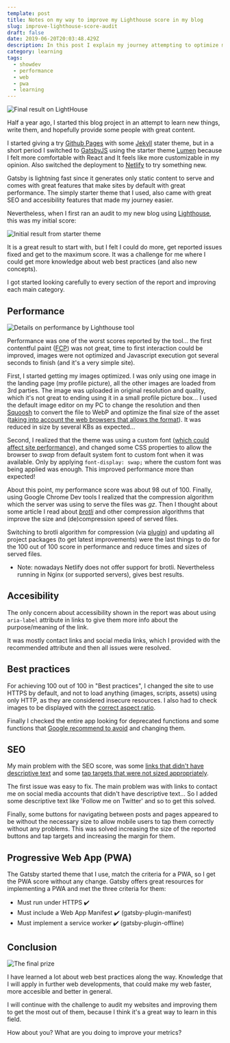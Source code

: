 ```yaml
---
template: post
title: Notes on my way to improve my Lighthouse score in my blog
slug: improve-lighthouse-score-audit
draft: false
date: 2019-06-20T20:03:48.429Z
description: In this post I explain my journey attempting to optimize my blog to the maximum, in order to achive the maximum score in Lighthouse audit tool.
category: learning
tags:
  - showdev
  - performance
  - web
  - pwa
  - learning
---
```

![Final result on LightHouse](https://i.imgur.com/Q8kOetv.png)

Half a year ago, I started this blog project in an attempt to learn new things, write them, and hopefully provide some people with great content.

I started giving a try [Github Pages](https://pages.github.com/) with some [Jekyll](https://jekyllrb.com/) stater theme, but in a short period I switched to [GatsbyJS](https://www.gatsbyjs.org) using the starter theme [Lumen](https://github.com/alxshelepenok/gatsby-starter-lumen) because I felt more comfortable with React and It feels like more customizable in my opinion. Also switched the deployment to [Netlify](https://netlify.com) to try something new.

Gatsby is lightning fast since it generates only static content to serve and comes with great features that make sites by default with great performance. The simply starter theme that I used, also came with great SEO and accesibility features that made my journey easier.

Nevertheless, when I first ran an audit to my new blog using [Lighthouse](https://developers.google.com/web/tools/lighthouse/?hl=en), this was my initial score:

![Initial result from starter theme](https://i.imgur.com/97efK7N.png)

It is a great result to start with, but I felt I could do more, get reported issues fixed and get to the maximum score. It was a challenge for me where I could get more knowledge about web best practices (and also new concepts).

I got started looking carefully to every section of the report and improving each main category.

## Performance

![Details on performance by Lighthouse tool](https://i.imgur.com/QW1x7UM.png)

Performance was one of the worst scores reported by the tool... the first contentful paint ([FCP](https://developers.google.com/web/tools/lighthouse/audits/first-contentful-paint)) was not great, time to first interaction could be improved, images were not optimized and Javascript execution got several seconds to finish (and it's a very simple site).

First, I started getting my images optimized. I was only using one image in the landing page (my profile picture), all the other images are loaded from 3rd parties.
The image was uploaded in original resolution and quality, which it's not great to ending using it in a small profile picture box...
I used the default image editor on my PC to change the resolution and then [Squoosh](https://squoosh.app/) to convert the file to WebP and optimize the final size of the asset ([taking into account the web browsers that allows the format](https://caniuse.com/#feat=webp)). It was reduced in size by several KBs as expected...

Second, I realized that the theme was using a custom font ([which could affect site performance](https://developers.google.com/web/updates/2016/02/font-display)), and changed some CSS properties to allow the browser to *swap* from default system font to custom font when it was available. Only by applying `font-display: swap;` where the custom font was being applied was enough. This improved performance more than expected!

About this point, my performance score was about 98 out of 100.
Finally, using Google Chrome Dev tools I realized that the compression algorithm which the server was using to serve the files was *gz*. Then I thought about some article I read about [*brotli*](https://github.com/google/brotli) and other compression algorithms that improve the size and (de)compression speed of served files.

Switching to brotli algorithm for compression (via [plugin](https://www.gatsbyjs.org/packages/gatsby-plugin-brotli/)) and updating all project packages (to get latest improvements) were the last things to do for the 100 out of 100 score in performance and reduce times and sizes of served files.

- Note: nowadays Netlify does not offer support for brotli. Nevertheless running in Nginx (or supported servers), gives best results.

## Accesibility

The only concern about accessibility shown in the report was about using `aria-label` attribute in links to give them more info about the purpose/meaning of the link.

It was mostly contact links and social media links, which I provided with the recommended attribute and then all issues were resolved.

## Best practices

For achieving 100 out of 100 in "Best practices", I changed the site to use HTTPS by default, and not to load anything (images, scripts, assets) using only HTTP, as they are considered insecure resources. I also had to check images to be displayed with the [correct aspect ratio](https://developers.google.com/web/tools/lighthouse/audits/aspect-ratio).

Finally I checked the entire app looking for deprecated functions and some functions that [Google recommend to avoid](https://developers.google.com/web/tools/lighthouse/audits/appcache) and changing them.

## SEO

My main problem with the SEO score, was some [links that didn't have descriptive text](https://developers.google.com/web/tools/lighthouse/audits/descriptive-link-text) and some [tap targets that were not sized appropriately](https://developers.google.com/web/tools/lighthouse/audits/tap-targets).

The first issue was easy to fix. The main problem was with links to contact me on social media accounts that didn't have descriptive text... So I added some descriptive text like 'Follow me on Twitter' and so to get this solved.

Finally, some buttons for navigating between posts and pages appeared to be without the necessary size to allow mobile users to tap them correctly without any problems. This was solved increasing the size of the reported buttons and tap targets and increasing the margin for them.

## Progressive Web App (PWA)

The Gatsby started theme that I use, match the criteria for a PWA, so I get the PWA score without any change.
Gatsby offers great resources for implementing a PWA and met the three criteria for them:

- Must run under HTTPS ✔️ 
- Must include a Web App Manifest ✔️ (gatsby-plugin-manifest)
- Must implement a service worker ✔️ (gatsby-plugin-offline)

## Conclusion

![The final prize](https://i.imgur.com/Q8kOetv.png)

I have learned a lot about web best practices along the way. Knowledge that I will apply in further web developments, that could make my web faster, more accesible and better in general.

I will continue with the challenge to audit my websites and improving them to get the most out of them, because I think it's a great way to learn in this field.

How about you? What are you doing to improve your metrics?

